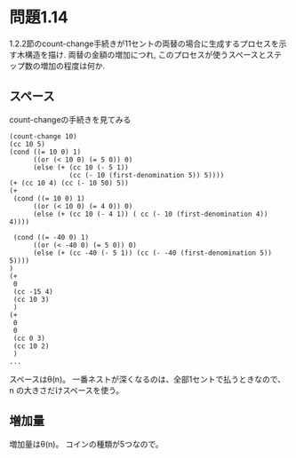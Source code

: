 # 問題1.14
1.2.2節のcount-change手続きが11セントの両替の場合に生成するプロセスを示す木構造を描け. 両替の金額の増加につれ, このプロセスが使うスペースとステップ数の増加の程度は何か.

## スペース

count-changeの手続きを見てみる
```
(count-change 10)
(cc 10 5)
(cond ((= 10 0) 1)
      ((or (< 10 0) (= 5 0)) 0)
      (else (+ (cc 10 (- 5 1))
               (cc (- 10 (first-denomination 5)) 5))))
(+ (cc 10 4) (cc (- 10 50) 5))
(+
 (cond ((= 10 0) 1)
      ((or (< 10 0) (= 4 0)) 0)
      (else (+ (cc 10 (- 4 1)) ( cc (- 10 (first-denomination 4)) 4))))

 (cond ((= -40 0) 1)
      ((or (< -40 0) (= 5 0)) 0)
      (else (+ (cc -40 (- 5 1)) (cc (- -40 (first-denomination 5)) 5))))
)
(+
 0
 (cc -15 4)
 (cc 10 3)
 )
(+
 0
 0
 (cc 0 3)
 (cc 10 2)
 )
...
```

スペースはθ(n)。
一番ネストが深くなるのは、全部1セントで払うときなので、n の大きさだけスペースを使う。

## 増加量

増加量はθ(n)。
コインの種類が5つなので。



